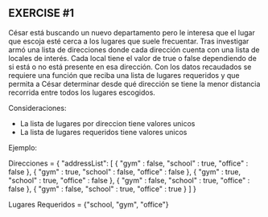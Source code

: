 ## EXERCISE #1

César está buscando un nuevo departamento pero le interesa que el lugar que escoja esté cerca a los lugares que suele frecuentar. Tras investigar armó una lista de direcciones donde cada dirección cuenta con una lista de locales de interés. Cada local tiene el valor de true o false dependiendo de si está o no está presente en esa dirección. Con los datos recaudados se requiere una función que reciba una lista de lugares requeridos y que permita a César determinar desde qué dirección se tiene la menor distancia recorrida entre todos los lugares escogidos.

Consideraciones: 
* La lista de lugares por direccion tiene valores unicos
* La lista de lugares requeridos tiene valores unicos

Ejemplo:

Direcciones = {
  "addressList": [
    {
      "gym" : false,
      "school" : true,
      "office" : false
    },
    {
      "gym" : true,
      "school" : false,
      "office" : false
    },
    {
      "gym" : true,
      "school" : true,
      "office" : false
    },
    {
      "gym" : false,
      "school" : true,
      "office" : false
    },
    {
      "gym" : false,
      "school" : true,
      "office" : true
    }
  ]
}

Lugares Requeridos = {"school, "gym", "office"}